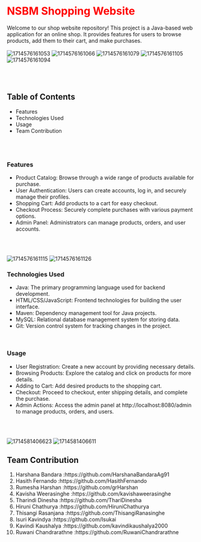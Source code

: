 <h1><font color="red">NSBM Shopping Website</font></h1>


Welcome to our shop website repository! This project is a Java-based web application for an online shop.
It provides features for users to browse products, add them to their cart, and make purchases.
<br><br>
![1714576161053](https://github.com/HarshanaBandaraAg91/DEA-Group_Assignment/assets/139755295/7b61bda1-6a05-4472-9c0d-394eab5f90d9)
![1714576161066](https://github.com/HarshanaBandaraAg91/DEA-Group_Assignment/assets/139755295/fd02e254-d670-46a6-ac48-515c89c8fc91)
![1714576161079](https://github.com/HarshanaBandaraAg91/DEA-Group_Assignment/assets/139755295/031d8de3-5f20-4423-852f-9f7ae851e56d)
![1714576161105](https://github.com/HarshanaBandaraAg91/DEA-Group_Assignment/assets/139755295/215fd141-1c1a-4f4e-80b3-096eb10beb0e)
![1714576161094](https://github.com/HarshanaBandaraAg91/DEA-Group_Assignment/assets/139755295/3953dfc3-d054-4e97-8f40-dbd656bfa998)



<br><br>
<h2>Table of Contents</h2>
<ul>
  <li>Features</li>
<li>Technologies Used</li>

<li>Usage</li>
<li>Team Contribution</li>
</ul>
<br><br>

<h3><b>Features</b></h3>
<ul>
  <li>Product Catalog: Browse through a wide range of products available for purchase.</li>
  <li>User Authentication: Users can create accounts, log in, and securely manage their profiles.</li>
  <li>Shopping Cart: Add products to a cart for easy checkout.</li>
  <li>Checkout Process: Securely complete purchases with various payment options.</li>
  <li>Admin Panel: Administrators can manage products, orders, and user accounts.
</li>
</ul>
<br><br>

![1714576161115](https://github.com/HarshanaBandaraAg91/DEA-Group_Assignment/assets/139755295/a4945f84-2598-481d-bc7e-ecead7cfd1cd)
![1714576161126](https://github.com/HarshanaBandaraAg91/DEA-Group_Assignment/assets/139755295/2aa1d040-f098-42c4-8a33-af59bb11e7c5)



<h3>Technologies Used</h3>
<ul>
  <li>Java: The primary programming language used for backend development.</li>
  <li>HTML/CSS/JavaScript: Frontend technologies for building the user interface.</li>
   <li>Maven: Dependency management tool for Java projects.</li>
  <li>MySQL: Relational database management system for storing data.</li>
  <li>Git: Version control system for tracking changes in the project.</li> 
</ul>
<br>

<h3>Usage</h3>
<ul>
  <li>User Registration: Create a new account by providing necessary details.</li>
  <li>Browsing Products: Explore the catalog and click on products for more details.</li>
  <li>Adding to Cart: Add desired products to the shopping cart.</li>
  <li>Checkout: Proceed to checkout, enter shipping details, and complete the purchase.</li>
  <li>Admin Actions: Access the admin panel at http://localhost:8080/admin to manage products, orders, and users.</li>
</ul>
<br><br>

![1714581406623](https://github.com/HarshanaBandaraAg91/DEA-Group_Assignment/assets/139755295/1e7cb0ca-243d-4671-93da-7b379cd30d2d)
![1714581406611](https://github.com/HarshanaBandaraAg91/DEA-Group_Assignment/assets/139755295/3d385140-8d87-4c5f-a475-e054c0582903)




<h2>Team Contribution</h2>
<ol>
  <li>Harshana Bandara :https://github.com/HarshanaBandaraAg91 </li>
  <li>Hasith Fernando :https://github.com/HasithFernando</li>
  <li>Rumesha Harshan :https://github.com/grHarshan</li>
  <li>Kavisha Weerasinghe :https://github.com/kavishaweerasinghe</li>
  <li>Tharindi Dinesha :https://github.com/ThariDinesha</li>
  <li>Hiruni Chathurya :https://github.com/HiruniChathurya</li>
  <li>Thisangi Rasanjana :https://github.com/ThisangiRanasinghe</li>
  <li>Isuri Kavindya :https://github.com/Isukai</li>
  <li>Kavindi Kaushalya :https://github.com/kavindikaushalya2000</li>
  <li>Ruwani Chandrarathne :https://github.com/RuwaniChandrarathne</li>
</ol>

